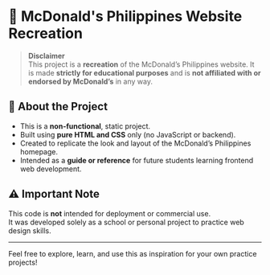 # 🍟 McDonald's Philippines Website Recreation

> **Disclaimer**  
> This project is a **recreation** of the McDonald’s Philippines website. It is made **strictly for educational purposes** and is **not affiliated with or endorsed by McDonald’s** in any way.

## 📄 About the Project

- This is a **non-functional**, static project.
- Built using **pure HTML and CSS** only (no JavaScript or backend).
- Created to replicate the look and layout of the McDonald’s Philippines homepage.
- Intended as a **guide or reference** for future students learning frontend web development.

## ⚠️ Important Note

This code is **not** intended for deployment or commercial use.  
It was developed solely as a school or personal project to practice web design skills.

---

Feel free to explore, learn, and use this as inspiration for your own practice projects!
